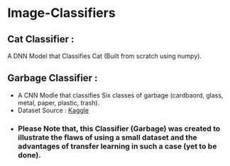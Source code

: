 # Image-Classifiers
## Cat Classifier : 
  A DNN Model that Classifies Cat (Built from scratch using numpy).

## Garbage Classifier : 
- A CNN Modle that classifies Six classes of garbage (cardbaord, glass, metal, paper, plastic, trash).
- Dataset Source : [Kaggle](https://www.kaggle.com/asdasdasasdas/garbage-classification)
- ### Please Note that, this Classifier (Garbage) was created to illustrate the flaws of using a small dataset and the advantages of transfer learning in such a case (yet to be done).
